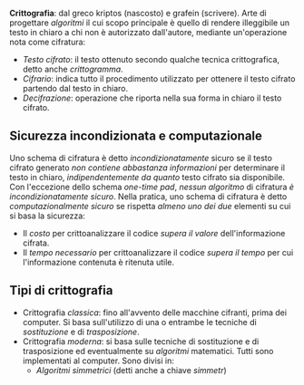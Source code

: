 __Crittografia__: dal greco kriptos (nascosto) e grafein (scrivere).
Arte di progettare _algoritmi_ il cui scopo principale è quello di rendere illeggibile un testo in chiaro a chi non è autorizzato dall'autore, mediante un'operazione nota come cifratura:
- _Testo cifrato_: il testo ottenuto secondo qualche tecnica crittografica, detto anche _crittogramma_.
- _Cifrario_: indica tutto il procedimento utilizzato per ottenere il testo cifrato partendo dal testo in chiaro.
- _Decifrazione_: operazione che riporta nella sua forma in chiaro il testo cifrato.

## Sicurezza incondizionata e computazionale
Uno schema di cifratura è detto _incondizionatamente_ sicuro se il testo cifrato generato _non contiene abbastanza informazioni_ per determinare il testo in chiaro, _indipendentemente da quanto_ testo cifrato sia disponibile.
Con l'eccezione dello schema _one-time pad_, _nessun algoritmo_ di cifratura _è incondizionatamente sicuro_.
Nella pratica, uno schema di cifratura è detto _computazionalmente sicuro_ se rispetta _almeno uno dei due_ elementi su cui si basa la sicurezza:
- Il _costo_ per crittoanalizzare il codice _supera il valore_ dell'informazione cifrata.
- Il _tempo necessario_ per crittoanalizzare il codice _supera il tempo_ per cui l'informazione contenuta è ritenuta utile.

## Tipi di crittografia
- Crittografia _classica_: fino all'avvento delle macchine cifranti, prima dei computer. Si basa sull'utilizzo di una o entrambe le tecniche di _sostituzione_ e di _trasposizione_.
- Crittografia _moderna_: si basa sulle tecniche di sostituzione e di trasposizione ed eventualmente su _algoritmi_ matematici. Tutti sono implementati al computer. Sono divisi in:
	- _Algoritmi simmetrici_ (detti anche a chiave _simmetr_)